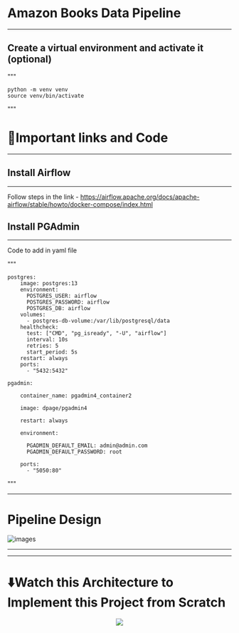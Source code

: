 
# Amazon Books Data Pipeline 
-----------


## Create a virtual environment and activate it (optional)
"""

    python -m venv venv
    source venv/bin/activate

"""


# 🔗Important links and Code
-----

## Install Airflow 
-----

Follow steps in the link - https://airflow.apache.org/docs/apache-airflow/stable/howto/docker-compose/index.html

## Install PGAdmin 
-----
Code to add in yaml file 


"""

    postgres:
        image: postgres:13
        environment:
          POSTGRES_USER: airflow
          POSTGRES_PASSWORD: airflow
          POSTGRES_DB: airflow
        volumes:
          - postgres-db-volume:/var/lib/postgresql/data
        healthcheck:
          test: ["CMD", "pg_isready", "-U", "airflow"]
          interval: 10s
          retries: 5
          start_period: 5s
        restart: always
        ports:
          - "5432:5432"
    
    pgadmin:

        container_name: pgadmin4_container2
        
        image: dpage/pgadmin4
        
        restart: always
        
        environment:
        
          PGADMIN_DEFAULT_EMAIL: admin@admin.com
          PGADMIN_DEFAULT_PASSWORD: root
          
        ports:
          - "5050:80"
"""

-----

# Pipeline Design


![images](https://private-user-images.githubusercontent.com/123731672/414194037-e47c7e05-265a-4725-9565-3f616932ec05.png?jwt=eyJhbGciOiJIUzI1NiIsInR5cCI6IkpXVCJ9.eyJpc3MiOiJnaXRodWIuY29tIiwiYXVkIjoicmF3LmdpdGh1YnVzZXJjb250ZW50LmNvbSIsImtleSI6ImtleTUiLCJleHAiOjE3Mzk4NzI4NDYsIm5iZiI6MTczOTg3MjU0NiwicGF0aCI6Ii8xMjM3MzE2NzIvNDE0MTk0MDM3LWU0N2M3ZTA1LTI2NWEtNDcyNS05NTY1LTNmNjE2OTMyZWMwNS5wbmc_WC1BbXotQWxnb3JpdGhtPUFXUzQtSE1BQy1TSEEyNTYmWC1BbXotQ3JlZGVudGlhbD1BS0lBVkNPRFlMU0E1M1BRSzRaQSUyRjIwMjUwMjE4JTJGdXMtZWFzdC0xJTJGczMlMkZhd3M0X3JlcXVlc3QmWC1BbXotRGF0ZT0yMDI1MDIxOFQwOTU1NDZaJlgtQW16LUV4cGlyZXM9MzAwJlgtQW16LVNpZ25hdHVyZT04Mjk1YjEzNWU0ODZkYmY2YTBjMGY3MWM4OTUyNWM5MWFjMTFmYmJkNGZiY2JiNjJmOThjZmIwZmM0NjcwYTc0JlgtQW16LVNpZ25lZEhlYWRlcnM9aG9zdCJ9.tSCOP_Nj3glr0dr3ngLba5NP135nIkLKYVcNm1lrqAI)


-----
-----

# ⬇️Watch this Architecture to Implement this Project from Scratch

<div align="center">
      <a href="https://private-user-images.githubusercontent.com/123731672/414194037-e47c7e05-265a-4725-9565-3f616932ec05.png?jwt=eyJhbGciOiJIUzI1NiIsInR5cCI6IkpXVCJ9.eyJpc3MiOiJnaXRodWIuY29tIiwiYXVkIjoicmF3LmdpdGh1YnVzZXJjb250ZW50LmNvbSIsImtleSI6ImtleTUiLCJleHAiOjE3Mzk4NzI4NDYsIm5iZiI6MTczOTg3MjU0NiwicGF0aCI6Ii8xMjM3MzE2NzIvNDE0MTk0MDM3LWU0N2M3ZTA1LTI2NWEtNDcyNS05NTY1LTNmNjE2OTMyZWMwNS5wbmc_WC1BbXotQWxnb3JpdGhtPUFXUzQtSE1BQy1TSEEyNTYmWC1BbXotQ3JlZGVudGlhbD1BS0lBVkNPRFlMU0E1M1BRSzRaQSUyRjIwMjUwMjE4JTJGdXMtZWFzdC0xJTJGczMlMkZhd3M0X3JlcXVlc3QmWC1BbXotRGF0ZT0yMDI1MDIxOFQwOTU1NDZaJlgtQW16LUV4cGlyZXM9MzAwJlgtQW16LVNpZ25hdHVyZT04Mjk1YjEzNWU0ODZkYmY2YTBjMGY3MWM4OTUyNWM5MWFjMTFmYmJkNGZiY2JiNjJmOThjZmIwZmM0NjcwYTc0JlgtQW16LVNpZ25lZEhlYWRlcnM9aG9zdCJ9.tSCOP_Nj3glr0dr3ngLba5NP135nIkLKYVcNm1lrqAI">
         <img src="https://private-user-images.githubusercontent.com/123731672/414194037-e47c7e05-265a-4725-9565-3f616932ec05.png?jwt=eyJhbGciOiJIUzI1NiIsInR5cCI6IkpXVCJ9.eyJpc3MiOiJnaXRodWIuY29tIiwiYXVkIjoicmF3LmdpdGh1YnVzZXJjb250ZW50LmNvbSIsImtleSI6ImtleTUiLCJleHAiOjE3Mzk4NzI4NDYsIm5iZiI6MTczOTg3MjU0NiwicGF0aCI6Ii8xMjM3MzE2NzIvNDE0MTk0MDM3LWU0N2M3ZTA1LTI2NWEtNDcyNS05NTY1LTNmNjE2OTMyZWMwNS5wbmc_WC1BbXotQWxnb3JpdGhtPUFXUzQtSE1BQy1TSEEyNTYmWC1BbXotQ3JlZGVudGlhbD1BS0lBVkNPRFlMU0E1M1BRSzRaQSUyRjIwMjUwMjE4JTJGdXMtZWFzdC0xJTJGczMlMkZhd3M0X3JlcXVlc3QmWC1BbXotRGF0ZT0yMDI1MDIxOFQwOTU1NDZaJlgtQW16LUV4cGlyZXM9MzAwJlgtQW16LVNpZ25hdHVyZT04Mjk1YjEzNWU0ODZkYmY2YTBjMGY3MWM4OTUyNWM5MWFjMTFmYmJkNGZiY2JiNjJmOThjZmIwZmM0NjcwYTc0JlgtQW16LVNpZ25lZEhlYWRlcnM9aG9zdCJ9.tSCOP_Nj3glr0dr3ngLba5NP135nIkLKYVcNm1lrqAI" style="max-width:100%; height:auto;">
      </a>
</div>


